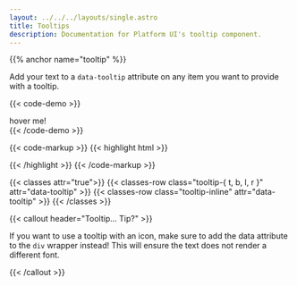 ```yaml
---
layout: ../../../layouts/single.astro
title: Tooltips
description: Documentation for Platform UI's tooltip component.
---
```


{{% anchor name="tooltip" %}}

Add your text to a `data-tooltip` attribute on any item you want to provide with a tooltip.

{{< code-demo >}}
<div data-tooltip="Here is a tooltip!">hover me!</div>
{{< /code-demo >}}

{{< code-markup >}}
{{< highlight html >}}
<div data-tooltip="Tooltip goes here!">
  <!-- Content goes here! -->
</div>
{{< /highlight >}}
{{< /code-markup >}}

{{< classes attr="true">}}
{{< classes-row class="tooltip-{ t, b, l, r }" attr="data-tooltip" >}}
{{< classes-row class="tooltip-inline" attr="data-tooltip" >}}
{{< /classes >}}

{{< callout header="Tooltip... Tip?" >}}
  <p>If you want to use a tooltip with an icon, make sure to add the data attribute to the <code>div</code> wrapper instead! This will ensure the text does not render a different font.</p>
{{< /callout >}}